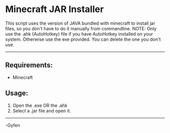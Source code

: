 # Minecraft JAR Installer

This script uses the version of JAVA bundled with minecraft to install jar files, so you don't have to do it manually from commandline.
NOTE: Only use the .ahk (AutoHotkey) file if you have AutoHotkey installed on your system. Otherwise use the exe provided. You can delete the one you don't use.

***
## Requirements:

* Minecraft

## Usage:

1) Open the .exe OR the .ahk
2) Select a .jar file and open it.

***

-Gyfen
